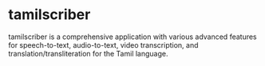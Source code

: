 # tamilscriber
tamilscriber is a comprehensive application with various advanced features for speech-to-text, audio-to-text, video transcription, and translation/transliteration for the Tamil language. 
